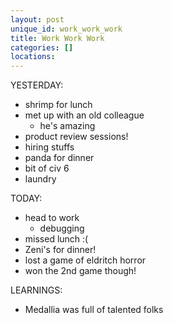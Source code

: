 ```yaml
---
layout: post
unique_id: work_work_work
title: Work Work Work
categories: []
locations: 
---
```


YESTERDAY:
* shrimp for lunch
* met up with an old colleague
  * he's amazing
* product review sessions!
* hiring stuffs
* panda for dinner
* bit of civ 6
* laundry

TODAY:
* head to work
  * debugging
* missed lunch :(
* Zeni's for dinner!
* lost a game of eldritch horror
* won the 2nd game though!

LEARNINGS:
* Medallia was full of talented folks
